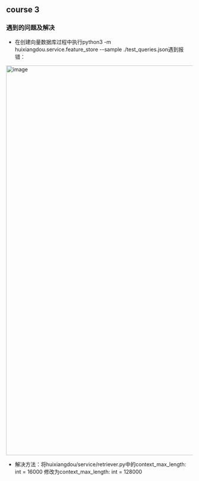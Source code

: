 ## course 3

### 遇到的问题及解决
- 在创建向量数据库过程中执行python3 -m huixiangdou.service.feature_store --sample ./test_queries.json遇到报错：
<img width="1050" alt="image" src="https://github.com/tangyanlin/llm_notes/assets/2775580/b667746f-9c01-4670-af3f-fee19b5b46f0">

- 解决方法：将huixiangdou/service/retriever.py中的context_max_length: int = 16000 修改为context_max_length: int = 128000
